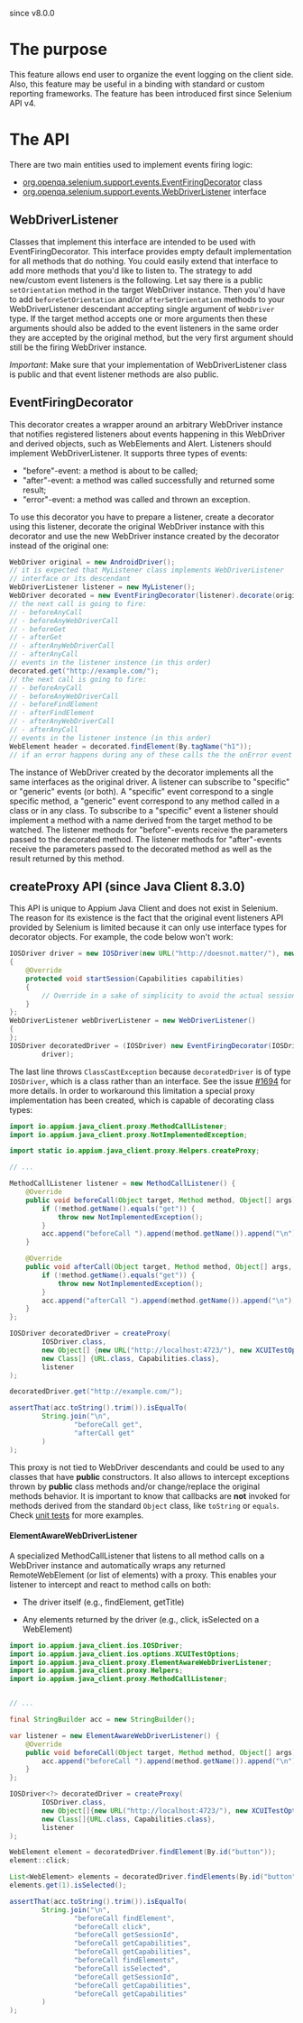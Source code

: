since v8.0.0

# The purpose

This feature allows end user to organize the event logging on the client side. 
Also, this feature may be useful in a binding with standard or custom reporting
frameworks. The feature has been introduced first since Selenium API v4.  

# The API

There are two main entities used to implement events firing logic: 
- [org.openqa.selenium.support.events.EventFiringDecorator](https://github.com/SeleniumHQ/selenium/blob/trunk/java/src/org/openqa/selenium/support/events/EventFiringDecorator.java) class
- [org.openqa.selenium.support.events.WebDriverListener](https://github.com/SeleniumHQ/selenium/blob/trunk/java/src/org/openqa/selenium/support/events/WebDriverListener.java) interface

## WebDriverListener

Classes that implement this interface are intended to be used with EventFiringDecorator.
This interface provides empty default implementation for all methods that do nothing.
You could easily extend that interface to add more methods that you'd like to listen to.
The strategy to add new/custom event listeners is the following. Let say there is a public `setOrientation`
method in the target WebDriver instance. Then you'd have to add `beforeSetOrientation` and/or
`afterSetOrientation` methods to your WebDriverListener descendant accepting single argument 
of `WebDriver` type. If the target method accepts one or more arguments then these arguments 
should also be added to the event listeners in the same order they are accepted by the original method, 
but the very first argument should still be the firing WebDriver instance.

_Important_: Make sure that your implementation of WebDriverListener class is public
and that event listener methods are also public.

## EventFiringDecorator

This decorator creates a wrapper around an arbitrary WebDriver instance that notifies
registered listeners about events happening in this WebDriver and derived objects, 
such as WebElements and Alert.
Listeners should implement WebDriverListener. It supports three types of events:
- "before"-event: a method is about to be called;
- "after"-event: a method was called successfully and returned some result;
- "error"-event: a method was called and thrown an exception.

To use this decorator you have to prepare a listener, create a decorator using this listener, 
decorate the original WebDriver instance with this decorator and use the new WebDriver instance
created by the decorator instead of the original one: 

```java
WebDriver original = new AndroidDriver(); 
// it is expected that MyListener class implements WebDriverListener
// interface or its descendant
WebDriverListener listener = new MyListener(); 
WebDriver decorated = new EventFiringDecorator(listener).decorate(original);
// the next call is going to fire:
// - beforeAnyCall
// - beforeAnyWebDriverCall
// - beforeGet
// - afterGet 
// - afterAnyWebDriverCall
// - afterAnyCall
// events in the listener instence (in this order)
decorated.get("http://example.com/"); 
// the next call is going to fire:
// - beforeAnyCall
// - beforeAnyWebDriverCall
// - beforeFindElement
// - afterFindElement
// - afterAnyWebDriverCall
// - afterAnyCall
// events in the listener instence (in this order)
WebElement header = decorated.findElement(By.tagName("h1")); 
// if an error happens during any of these calls the the onError event is fired
```

The instance of WebDriver created by the decorator implements all the same interfaces 
as the original driver. A listener can subscribe to "specific" or "generic" events (or both). 
A "specific" event correspond to a single specific method, a "generic" event correspond to any 
method called in a class or in any class. To subscribe to a "specific" event a listener should 
implement a method with a name derived from the target method to be watched. The listener methods 
for "before"-events receive the parameters passed to the decorated method. The listener 
methods for "after"-events receive the parameters passed to the decorated method as well as the 
result returned by this method.

## createProxy API (since Java Client 8.3.0)

This API is unique to Appium Java Client and does not exist in Selenium. The reason for 
its existence is the fact that the original event listeners API provided by Selenium is limited
because it can only use interface types for decorator objects. For example, the code below won't
work:

```java
IOSDriver driver = new IOSDriver(new URL("http://doesnot.matter/"), new ImmutableCapabilities())
{
    @Override
    protected void startSession(Capabilities capabilities)
    {
        // Override in a sake of simplicity to avoid the actual session start
    }
};
WebDriverListener webDriverListener = new WebDriverListener()
{
};
IOSDriver decoratedDriver = (IOSDriver) new EventFiringDecorator(IOSDriver.class, webDriverListener).decorate(
        driver);
```

The last line throws `ClassCastException` because `decoratedDriver` is of type `IOSDriver`, 
which is a class rather than an interface. 
See the issue [#1694](https://github.com/appium/java-client/issues/1694) for more
details. In order to workaround this limitation a special proxy implementation has been created,
which is capable of decorating class types:

```java
import io.appium.java_client.proxy.MethodCallListener;
import io.appium.java_client.proxy.NotImplementedException;

import static io.appium.java_client.proxy.Helpers.createProxy;

// ...

MethodCallListener listener = new MethodCallListener() {
    @Override
    public void beforeCall(Object target, Method method, Object[] args) {
        if (!method.getName().equals("get")) {
            throw new NotImplementedException();
        }
        acc.append("beforeCall ").append(method.getName()).append("\n");
    }

    @Override
    public void afterCall(Object target, Method method, Object[] args, Object result) {
        if (!method.getName().equals("get")) {
            throw new NotImplementedException();
        }
        acc.append("afterCall ").append(method.getName()).append("\n");
    }
};

IOSDriver decoratedDriver = createProxy(
        IOSDriver.class,
        new Object[] {new URL("http://localhost:4723/"), new XCUITestOptions()},
        new Class[] {URL.class, Capabilities.class},
        listener
);

decoratedDriver.get("http://example.com/");

assertThat(acc.toString().trim()).isEqualTo(
        String.join("\n",
                "beforeCall get",
                "afterCall get"
        )
);
```

This proxy is not tied to WebDriver descendants and could be used to any classes that have
**public** constructors. It also allows to intercept exceptions thrown by **public** class methods and/or
change/replace the original methods behavior. It is important to know that callbacks are **not** invoked 
for methods derived from the standard `Object` class, like `toString` or `equals`. 
Check [unit tests](../src/test/java/io/appium/java_client/proxy/ProxyHelpersTest.java) for more examples.

#### ElementAwareWebDriverListener

A specialized MethodCallListener that listens to all method calls on a WebDriver instance and automatically wraps any returned RemoteWebElement (or list of elements) with a proxy. This enables your listener to intercept and react to method calls on both:

- The driver itself (e.g., findElement, getTitle)

- Any elements returned by the driver (e.g., click, isSelected on a WebElement)

```java
import io.appium.java_client.ios.IOSDriver;
import io.appium.java_client.ios.options.XCUITestOptions;
import io.appium.java_client.proxy.ElementAwareWebDriverListener;
import io.appium.java_client.proxy.Helpers;
import io.appium.java_client.proxy.MethodCallListener;


// ...

final StringBuilder acc = new StringBuilder();

var listener = new ElementAwareWebDriverListener() {
    @Override
    public void beforeCall(Object target, Method method, Object[] args) {
        acc.append("beforeCall ").append(method.getName()).append("\n");
    }
};

IOSDriver<?> decoratedDriver = createProxy(
        IOSDriver.class,
        new Object[]{new URL("http://localhost:4723/"), new XCUITestOptions()},
        new Class[]{URL.class, Capabilities.class},
        listener
);

WebElement element = decoratedDriver.findElement(By.id("button"));
element::click;

List<WebElement> elements = decoratedDriver.findElements(By.id("button"));
elements.get(1).isSelected();

assertThat(acc.toString().trim()).isEqualTo(
        String.join("\n",
                "beforeCall findElement",
                "beforeCall click",
                "beforeCall getSessionId",
                "beforeCall getCapabilities",
                "beforeCall getCapabilities",
                "beforeCall findElements",
                "beforeCall isSelected",
                "beforeCall getSessionId",
                "beforeCall getCapabilities",
                "beforeCall getCapabilities"
        )
);

```
